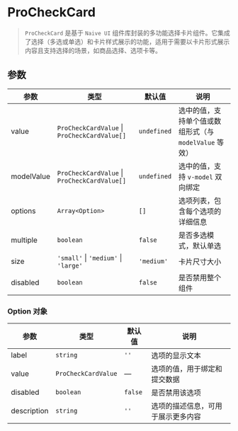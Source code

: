 # ProCheckCard

> `ProCheckCard` 是基于 `Naive UI` 组件库封装的多功能选择卡片组件。它集成了选择（多选或单选）和卡片样式展示的功能，适用于需要以卡片形式展示内容且支持选择的场景，如商品选择、选项卡等。

<demo path="./components/DemoProCheckCard" />

<demo path="./components/DemoProCheckCard2" />

<demo path="./components/DemoProCheckCard3" />

## 参数

| 参数         | 类型                                           | 默认值         | 说明                                 |
|------------|----------------------------------------------|-------------|------------------------------------|
| value      | `ProCheckCardValue` \| `ProCheckCardValue[]` | `undefined` | 选中的值，支持单个值或数组形式（与 `modelValue` 等效） |
| modelValue | `ProCheckCardValue` \| `ProCheckCardValue[]` | `undefined` | 选中的值，支持 `v-model` 双向绑定             |
| options    | `Array<Option>`                              | `[]`        | 选项列表，包含每个选项的详细信息                   |
| multiple   | `boolean`                                    | `false`     | 是否多选模式，默认单选                        |
| size       | `'small'` \| `'medium'` \| `'large'`         | `'medium'`  | 卡片尺寸大小                             |
| disabled   | `boolean`                                    | `false`     | 是否禁用整个组件                           |

### Option 对象

| 参数          | 类型                  | 默认值     | 说明                |
|-------------|---------------------|---------|-------------------|
| label       | `string`            | `''`    | 选项的显示文本           |
| value       | `ProCheckCardValue` | —       | 选项的值，用于绑定和提交数据    |
| disabled    | `boolean`           | `false` | 是否禁用该选项           |
| description | `string`            | `''`    | 选项的描述信息，可用于展示更多内容 |
